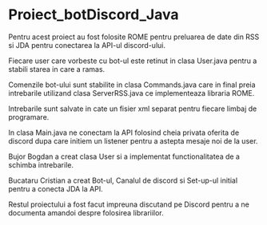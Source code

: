 # Proiect_botDiscord_Java

Pentru acest proiect au fost folosite ROME pentru preluarea de date din RSS si JDA pentru conectarea la API-ul discord-ului.



Fiecare user care vorbeste cu bot-ul este retinut in clasa User.java pentru a stabili starea in care a ramas.

Comenzile bot-ului sunt stabilite in clasa Commands.java care in final preia intrebarile utilizand clasa ServerRSS.java ce implementeaza libraria ROME.

Intrebarile sunt salvate in cate un fisier xml separat pentru fiecare limbaj de programare.



In clasa Main.java ne conectam la API folosind cheia privata oferita de discord dupa care initiem un listener pentru a astepta mesaje noi de la user.



Bujor Bogdan a creat clasa User si a implementat functionalitatea de a schimba intrebarile.

Bucataru Cristian a creat Bot-ul, Canalul de discord si Set-up-ul initial pentru a conecta JDA la API.

Restul proiectului a fost facut impreuna discutand pe Discord pentru a ne documenta amandoi despre folosirea librariilor.
